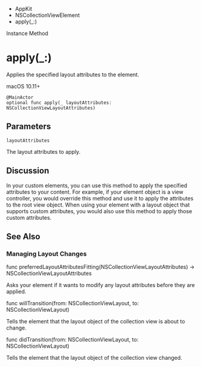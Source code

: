 

- AppKit
- NSCollectionViewElement
-  apply(\_:) 

Instance Method

# apply(\_:)

Applies the specified layout attributes to the element.

macOS 10.11+

``` source
@MainActor
optional func apply(_ layoutAttributes: NSCollectionViewLayoutAttributes)
```

## Parameters 

`layoutAttributes`  

The layout attributes to apply.

## Discussion

In your custom elements, you can use this method to apply the specified attributes to your content. For example, if your element object is a view controller, you would override this method and use it to apply the attributes to the root view object. When using your element with a layout object that supports custom attributes, you would also use this method to apply those custom attributes.

## See Also

### Managing Layout Changes

func preferredLayoutAttributesFitting(NSCollectionViewLayoutAttributes) -> NSCollectionViewLayoutAttributes

Asks your element if it wants to modify any layout attributes before they are applied.

func willTransition(from: NSCollectionViewLayout, to: NSCollectionViewLayout)

Tells the element that the layout object of the collection view is about to change.

func didTransition(from: NSCollectionViewLayout, to: NSCollectionViewLayout)

Tells the element that the layout object of the collection view changed.

